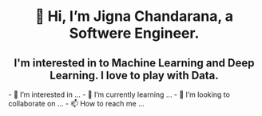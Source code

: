  <h1 align="center">👋 Hi, I’m Jigna Chandarana, a Softwere Engineer.</h1>
 <h2 align="center">I'm interested in to Machine Learning and Deep Learning. I love to play with Data.</h1>
- 👀 I’m interested in ...
- 🌱 I’m currently learning ...
- 💞️ I’m looking to collaborate on ...
- 📫 How to reach me ...

<!---
JignaSC/JignaSC is a ✨ special ✨ repository because its `README.md` (this file) appears on your GitHub profile.
You can click the Preview link to take a look at your changes.
--->
